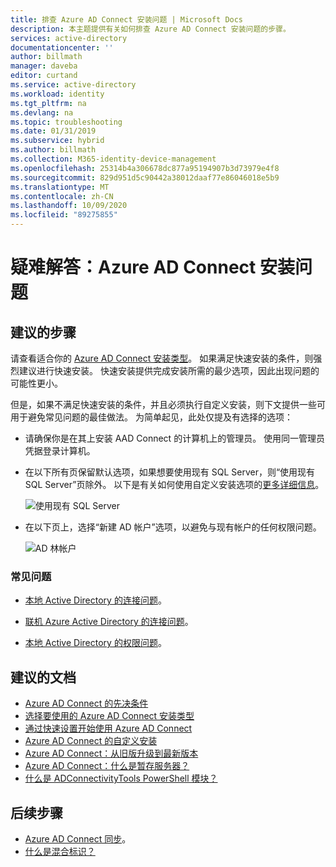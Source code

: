 ```yaml
---
title: 排查 Azure AD Connect 安装问题 | Microsoft Docs
description: 本主题提供有关如何排查 Azure AD Connect 安装问题的步骤。
services: active-directory
documentationcenter: ''
author: billmath
manager: daveba
editor: curtand
ms.service: active-directory
ms.workload: identity
ms.tgt_pltfrm: na
ms.devlang: na
ms.topic: troubleshooting
ms.date: 01/31/2019
ms.subservice: hybrid
ms.author: billmath
ms.collection: M365-identity-device-management
ms.openlocfilehash: 25314b4a306678dc877a95194907b3d73979e4f8
ms.sourcegitcommit: 829d951d5c90442a38012daaf77e86046018e5b9
ms.translationtype: MT
ms.contentlocale: zh-CN
ms.lasthandoff: 10/09/2020
ms.locfileid: "89275855"
---
```

# <a name="troubleshoot-azure-ad-connect-install-issues"></a>疑难解答：Azure AD Connect 安装问题

## <a name="recommended-steps"></a>**建议的步骤**
请查看适合你的 [Azure AD Connect 安装类型](./how-to-connect-install-select-installation.md)。 如果满足快速安装的条件，则强烈建议进行快速安装。 快速安装提供完成安装所需的最少选项，因此出现问题的可能性更小。 

但是，如果不满足快速安装的条件，并且必须执行自定义安装，则下文提供一些可用于避免常见问题的最佳做法。 为简单起见，此处仅提及有选择的选项：

* 请确保你是在其上安装 AAD Connect 的计算机上的管理员。 使用同一管理员凭据登录计算机。

* 在以下所有页保留默认选项，如果想要使用现有 SQL Server，则“使用现有 SQL Server”页除外。 以下是有关如何使用自定义安装选项的[更多详细信息](./how-to-connect-install-custom.md)。 

    ![使用现有 SQL Server](media/tshoot-connect-install-issues/tshoot-connect-install-issues/useexistingsqlserver.png)

* 在以下页上，选择“新建 AD 帐户”选项，以避免与现有帐户的任何权限问题。

    ![AD 林帐户](media/tshoot-connect-install-issues/tshoot-connect-install-issues/createnewaccount.png)

### <a name="common-issues"></a>**常见问题**

* [本地 Active Directory 的连接问题](./reference-connect-adconnectivitytools.md)。

* [联机 Azure Active Directory 的连接问题](./tshoot-connect-connectivity.md)。

* [本地 Active Directory 的权限问题](./how-to-connect-configure-ad-ds-connector-account.md)。

## <a name="recommended-documents"></a>**建议的文档**
* [Azure AD Connect 的先决条件](./how-to-connect-install-prerequisites.md)
* [选择要使用的 Azure AD Connect 安装类型](./how-to-connect-install-select-installation.md)
* [通过快速设置开始使用 Azure AD Connect](./how-to-connect-install-express.md)
* [Azure AD Connect 的自定义安装](./how-to-connect-install-custom.md)
* [Azure AD Connect：从旧版升级到最新版本](./how-to-upgrade-previous-version.md)
* [Azure AD Connect：什么是暂存服务器？](./plan-connect-topologies.md#staging-server)
* [什么是 ADConnectivityTools PowerShell 模块？](./how-to-connect-adconnectivitytools.md)

## <a name="next-steps"></a>后续步骤
- [Azure AD Connect 同步](how-to-connect-sync-whatis.md)。
- [什么是混合标识？](whatis-hybrid-identity.md)